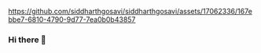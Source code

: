 https://github.com/siddharthgosavi/siddharthgosavi/assets/17062336/167ebbe7-6810-4790-9d77-7ea0b0b43857
### Hi there 👋

<!--
**siddharthgosavi/siddharthgosavi** is a ✨ _special_ ✨ repository because its `README.md` (this file) appears on your GitHub profile.

Here are some ideas to get you started:

- 🔭 I’m currently working on ...
- 🌱 I’m currently learning ...
- 👯 I’m looking to collaborate on ...
- 🤔 I’m looking for help with ...
- 💬 Ask me about ...
- 📫 How to reach me: ...
- 😄 Pronouns: ...
- ⚡ Fun fact: ...
-->
